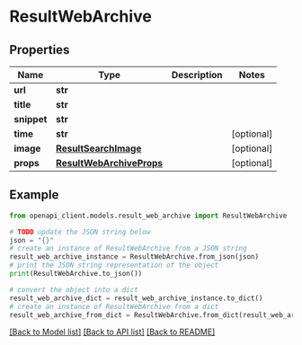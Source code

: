 # ResultWebArchive


## Properties

Name | Type | Description | Notes
------------ | ------------- | ------------- | -------------
**url** | **str** |  | 
**title** | **str** |  | 
**snippet** | **str** |  | 
**time** | **str** |  | [optional] 
**image** | [**ResultSearchImage**](ResultSearchImage.md) |  | [optional] 
**props** | [**ResultWebArchiveProps**](ResultWebArchiveProps.md) |  | [optional] 

## Example

```python
from openapi_client.models.result_web_archive import ResultWebArchive

# TODO update the JSON string below
json = "{}"
# create an instance of ResultWebArchive from a JSON string
result_web_archive_instance = ResultWebArchive.from_json(json)
# print the JSON string representation of the object
print(ResultWebArchive.to_json())

# convert the object into a dict
result_web_archive_dict = result_web_archive_instance.to_dict()
# create an instance of ResultWebArchive from a dict
result_web_archive_from_dict = ResultWebArchive.from_dict(result_web_archive_dict)
```
[[Back to Model list]](../README.md#documentation-for-models) [[Back to API list]](../README.md#documentation-for-api-endpoints) [[Back to README]](../README.md)


